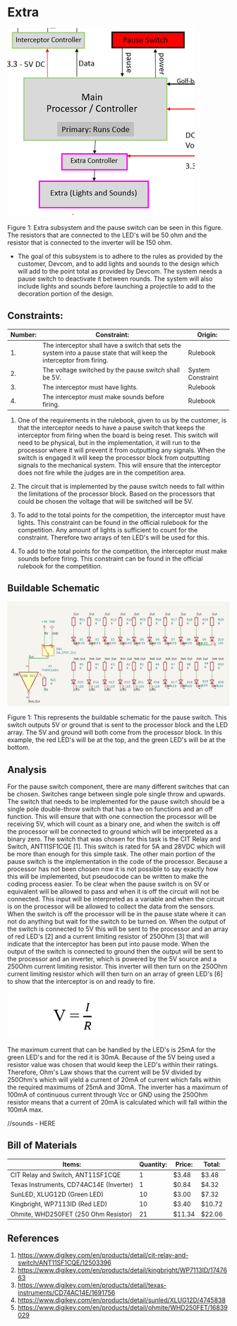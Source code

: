 # Extra

![System](../Images/Extra_jrneal20.png)

Figure 1: Extra subsystem and the pause switch can be seen in this figure. The resistors that are connected to the LED's will be 50 ohm and the resistor that is connected to the inverter will be 150 ohm.

- The goal of this subsystem is to adhere to the rules as provided by the customer, Devcom, and to add lights and sounds to the design which will add to the point total as provided by Devcom. The system needs a pause switch to deactivate it between rounds. The system will also include lights and sounds before launching a projectile to add to the decoration portion of the design.
## **Constraints:**

| **Number:** | **Constraint:** | **Origin:** | 
| --- | --- | --- |
| 1. |  The interceptor shall have a switch that sets the system into a pause state that will keep the interceptor from firing. | Rulebook |
| 2. | The voltage switched by the pause switch shall be 5V. | System Constraint|
| 3. | The interceptor must have lights. | Rulebook |
| 4. | The interceptor must make sounds before firing. | Rulebook |
   
1. One of the requirements in the rulebook, given to us by the customer, is that the interceptor needs to have a pause switch that keeps the interceptor from firing when the board is being reset. This switch will need to be physical, but in the implementation, it will run to the processor where it will prevent it from outputting any signals. When the switch is engaged it will keep the processor block from outputting signals to the mechanical system. This will ensure that the interceptor does not fire while the judges are in the competition area.
   
2. The circuit that is implemented by the pause switch needs to fall within the limitations of the processor block. Based on the processors that could be chosen the voltage that will be switched will be 5V.

3. To add to the total points for the competition, the interceptor must have lights. This constraint can be found in the official rulebook for the competition. Any amount of lights is sufficient to count for the constraint. Therefore two arrays of ten LED's will be used for this.
4. To add to the total points for the competition, the interceptor must make sounds before firing. This constraint can be found in the official rulebook for the competition.
   
## Buildable Schematic
![System](../Images/Buildable_Extra_jrneal.png)

Figure 1: This represents the buildable schematic for the pause switch. This switch outputs 5V or ground that is sent to the processor block and the LED array. The 5V and ground will both come from the processor block. In this example, the red LED's will be at the top, and the green LED's will be at the bottom.



## **Analysis**
For the pause switch component, there are many different switches that can be chosen. Switches range between single pole single throw and upwards. The switch that needs to be implemented for the pause switch should be a single pole double-throw switch that has a two on functions and an off function. This will ensure that with one connection the processor will be receiving 5V, which will count as a binary one, and when the switch is off the processor will be connected to ground which will be interpreted as a binary zero. The switch that was chosen for this task is the CIT Relay and Switch, ANT11SF1CQE [1]. This switch is rated for 5A and 28VDC which will be more than enough for this simple task. The other main portion of the pause switch is the implementation in the code of the processor. Because a processor has not been chosen now it is not possible to say exactly how this will be implemented, but pseudocode can be written to make the coding process easier. To be clear when the pause switch is on 5V or equivalent will be allowed to pass and when it is off the circuit will not be connected. This input will be interpreted as a variable and when the circuit is on the processor will be allowed to collect the data from the sensors. When the switch is off the processor will be in the pause state where it can not do anything but wait for the switch to be turned on. When the output of the switch is connected to 5V this will be sent to the processor and an array of red LED's [2] and a current limiting resistor of 250Ohm [3] that will indicate that the interceptor has been put into pause mode. When the output of the switch is connected to ground then the output will be sent to the processor and an inverter, which is powered by the 5V source and a 250Ohm current limiting resistor. This inverter will then turn on the 250Ohm current limiting resistor which will then turn on an array of green LED's [6] to show that the interceptor is on and ready to fire.

![System](../Images/OhmLaw.png)

The maximum current that can be handled by the LED's is 25mA for the green LED's and for the red it is 30mA. Because of the 5V being used a resistor value was chosen that would keep the LED's within their ratings. Therefore, Ohm's Law shows that the current will be 5V divided by 250Ohm's which will yield a current of 20mA of current which falls within the required maximums of 25mA and 30mA. The inverter has a maximum of 100mA of continuous current through Vcc or GND using the 250Ohm resistor means that a current of 20mA is calculated which will fall within the 100mA max.



//sounds - HERE


## Bill of Materials

| **Items:** | **Quantity:** | **Price:** | **Total:** |
| --- | --- | --- | --- |
| CIT Relay and Switch, ANT11SF1CQE | 1 | $3.48 | $3.48 |
| Texas Instruments, CD74AC14E (Inverter) | 1 | $0.84 | $4.32 |
| SunLED, XLUG12D (Green LED) | 10 | $3.00 | $7.32 |
| Kingbright, WP7113ID (Red LED) | 10 | $3.40 | $10.72 |
| Ohmite, WHD250FET (250 Ohm Resistor) | 21 | $11.34 | $22.06 |


## References
1. https://www.digikey.com/en/products/detail/cit-relay-and-switch/ANT11SF1CQE/12503396
2. https://www.digikey.com/en/products/detail/kingbright/WP7113ID/1747663
3. https://www.digikey.com/en/products/detail/texas-instruments/CD74AC14E/1691756
4. https://www.digikey.com/en/products/detail/sunled/XLUG12D/4745838
5. https://www.digikey.com/en/products/detail/ohmite/WHD250FET/16839029
‌
